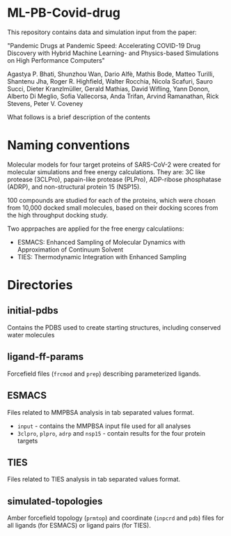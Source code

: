 # ML-PB-Covid-drug
This repository contains data and simulation input from the paper:

"Pandemic Drugs at Pandemic Speed: Accelerating COVID-19 Drug Discovery with Hybrid Machine Learning- and Physics-based Simulations on High Performance Computers"

Agastya P. Bhati, Shunzhou Wan, Dario Alfè, Mathis Bode, Matteo Turilli, Shantenu Jha, Roger R. Highfield, Walter Rocchia, Nicola Scafuri, Sauro Succi, Dieter Kranzlmüller, Gerald Mathias, David Wifling, Yann Donon, Alberto Di Meglio, Sofia Vallecorsa, Anda Trifan, Arvind Ramanathan, Rick Stevens, Peter V. Coveney

What follows is a brief description of the contents

# Naming conventions 

Molecular models for four target proteins of SARS-CoV-2 were created for molecular simulations and free energy calculations. They are: 3C like protease (3CLPro), papain-like protease (PLPro), ADP-ribose phosphatase (ADRP), and non-structural protein 15 (NSP15).

100 compounds are studied for each of the proteins, which were chosen from 10,000 docked small molecules, based on their docking scores from the high throughput docking study.

Two apprpaches are applied for the free energy calculatiions:

- ESMACS: Enhanced Sampling of Molecular Dynamics with Approximation of Continuum Solvent
- TIES: Thermodynamic Integration with Enhanced Sampling

# Directories

## initial-pdbs

Contains the PDBS used to create starting structures, including conserved water molecules

## ligand-ff-params

Forcefield files (`frcmod` and `prep`) describing parameterized ligands.

## ESMACS

Files related to MMPBSA analysis in tab separated values format.

- `input` - contains the MMPBSA input file used for all analyses
- `3clpro`, `plpro`, `adrp` and `nsp15` - contain results for the four protein targets

## TIES

Files related to TIES analysis in tab separated values format.

## simulated-topologies

Amber forcefield topology (`prmtop`) and coordinate (`inpcrd` and `pdb`) files for all ligands (for ESMACS) or ligand pairs (for TIES).
